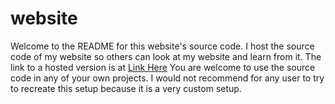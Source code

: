 # website
Welcome to the README for this website's source code. I host the source code of my website so others can look at my website and learn from it.
The link to a hosted version is at [Link Here](https://lschaefer.xyz) You are welcome to use the source code in any of your own projects.
I would not recommend for any user to try to recreate this setup because it is a very custom setup.